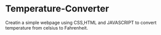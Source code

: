 # Temperature-Converter
Creatin a simple webpage using CSS,HTML and JAVASCRIPT to convert temperature from celsius to Fahrenheit.
